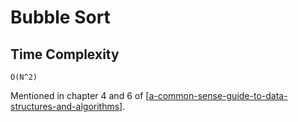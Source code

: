 # Bubble Sort

Time Complexity
---

`O(N^2)`

Mentioned in chapter 4 and 6 of [[a-common-sense-guide-to-data-structures-and-algorithms]].


[//begin]: # "Autogenerated link references for markdown compatibility"
[a-common-sense-guide-to-data-structures-and-algorithms]: ../../../cs-books/a-common-sense-guide-to-data-structures-and-algorithms/a-common-sense-guide-to-data-structures-and-algorithms.md "A Common-Sense Guide to Data Structures and Algorithms"
[//end]: # "Autogenerated link references"